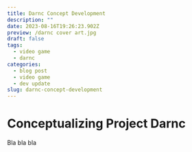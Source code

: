 ```yaml
---
title: Darnc Concept Development
description: ""
date: 2023-08-16T19:26:23.902Z
preview: /darnc cover art.jpg
draft: false
tags:
  - video game
  - darnc
categories:
  - blog post
  - video game
  - dev update
slug: darnc-concept-development
---
```


# Conceptualizing Project Darnc

Bla bla bla